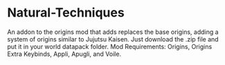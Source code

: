 # Natural-Techniques
An addon to the origins mod that adds replaces the base origins, adding a system of origins similar to Jujutsu Kaisen. 
Just download the .zip file and put it in your world datapack folder. 
Mod Requirements: Origins, Origins Extra Keybinds, Appli, Apugli, and Voile.
